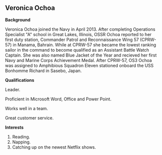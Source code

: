 ## Veronica Ochoa

**Background**

Veronica Ochoa joined the Navy in April 2013. After completing Operations Specialist "A" school in Great Lakes, Illinois, OSSR Ochoa reported to her first duty station, Commander Patrol and Reconnaissance Wing 57 (CPRW-57) in Manama, Bahrain. While at CPRW-57 she became the lowest ranking sailor in the command to become qualified as an Assistant Battle Watch Captain. She was also named Blue Jacket of the Year and recieved her first Navy and Marine Corps Achievement Medal. After CPRW-57, OS3 Ochoa was assigned to Amphibious Squadron Eleven stationed onboard the USS Bonhomme Richard in Sasebo, Japan.

**Qualifications**

Leader.

Proficient in Microsoft Word, Office and Power Point.

Works well in a team.

Great customer service.

**Interests**

1. Reading.
2. Napping.
3. Catching up on the newest Netflix shows.


